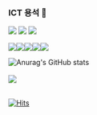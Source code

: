 ### ICT 용석 👋


<img src="https://img.shields.io/badge/Python-3766AB?style=flat-square&logo=Python&logoColor=white"/></a>
<img src="https://img.shields.io/badge/HTML5-E34F26?style=flat&logo=HTML5&logoColor=white" />
<img src="https://img.shields.io/badge/CSS3-1572B6?style=flat&logo=CSS3&logoColor=white" />






<img src="https://img.shields.io/badge/-Java%20-red"/><img src="https://img.shields.io/badge/-JavaScript-yellow"/><img src="https://img.shields.io/badge/-OracleDB-ff69b4"/><img src="https://img.shields.io/badge/-Mysql-success"/><img src="https://img.shields.io/badge/-JSP-blueviolet"/>




![Anurag's GitHub stats](https://github-readme-stats.vercel.app/api?username=mkoko8855&show_icons=true&theme=radical) <br>
<br>
<img src="https://github-readme-stats.vercel.app/api/top-langs/?username=mkoko8855&layout=compact"><br><br>

[![Hits](https://hits.seeyoufarm.com/api/count/incr/badge.svg?url=https%3A%2F%2Fgithub.com%2Fgjbae1212%2Fhit-counter)](https://hits.seeyoufarm.com)

<!--
**mkoko8855/mkoko8855** is a ✨ _special_ ✨ repository because its `README.md` (this file) appears on your GitHub profile.

Here are some ideas to get you started:

- 🔭 I’m currently working on ...
- 🌱 I’m currently learning ...
- 👯 I’m looking to collaborate on ...
- 🤔 I’m looking for help with ...
- 💬 Ask me about ...
- 📫 How to reach me: ...
- 😄 Pronouns: ...
- ⚡ Fun fact: ...
-->


